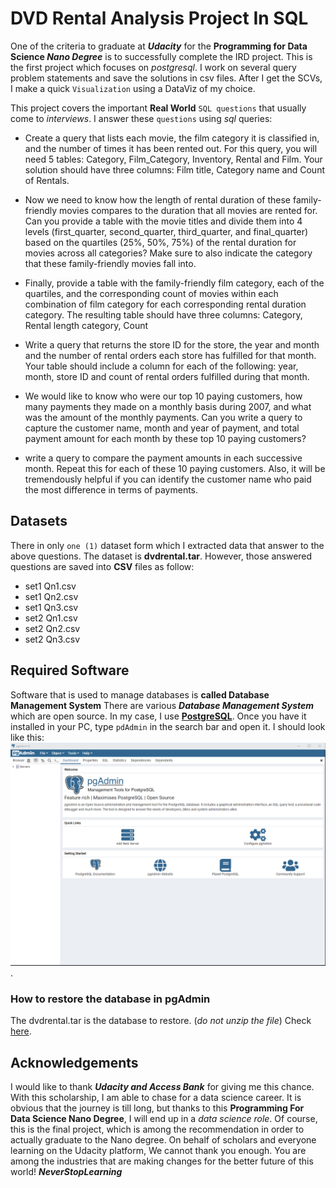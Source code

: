 # DVD Rental Analysis Project In SQL

One of the criteria to graduate  at ***Udacity*** for the **Programming for
Data Science _Nano Degree_** is to successfully complete the IRD project.
This is the first project which focuses on _postgresql_. I work on several query
problem statements and save the solutions in csv files. After I get the SCVs,
I make a quick `Visualization` using a DataViz of my choice.

This project covers the important **Real World** `SQL questions` that usually
come to _interviews_.
I answer these `questions` using *sql* queries:

- Create a query that lists each movie, the film category it is classified in, and
the number of times it has been rented out. For this query, you will need 5 tables:
Category, Film_Category, Inventory, Rental and Film. Your solution should have three columns:
Film title, Category name and Count of Rentals.

- Now we need to know how the length of rental duration of these family-friendly
movies compares to the duration that all movies are rented for. Can you provide a table with
the movie titles and divide them into 4 levels (first_quarter, second_quarter,
third_quarter, and final_quarter) based on the quartiles (25%, 50%, 75%) of the rental
duration for movies across all categories? Make sure to also indicate the
category that these family-friendly movies fall into.

- Finally, provide a table with the family-friendly film category, each of the
quartiles, and the corresponding count of movies within each combination of film
category for each corresponding rental duration category. The resulting table
should have three columns: Category, Rental length category, Count

- Write a query that returns the store ID for the store, the year and month and
the number of rental orders each store has fulfilled for that month. Your table
should include a column for each of the following: year, month, store ID and
count of rental orders fulfilled during that month.

- We would like to know who were our top 10 paying customers, how many payments
they made on a monthly basis during 2007, and what was the amount of the monthly
payments. Can you write a query to capture the customer name, month and year of
payment, and total payment amount for each month by these top 10 paying customers?

- write a query to compare the payment amounts in each successive month.
Repeat this for each of these 10 paying customers. Also, it will be tremendously
helpful if you can identify the customer name who paid the most difference in terms
of payments.

## Datasets

There in only `one (1)` dataset form which I extracted data that answer to the above
questions. The dataset is **dvdrental.tar**.
However, those answered questions are saved into __CSV__ files as follow:
- set1 Qn1.csv
- set1 Qn2.csv
- set1 Qn3.csv
- set2 Qn1.csv
- set2 Qn2.csv
- set2 Qn3.csv

## Required Software

Software that is used to manage databases is **called Database Management System**
There are various **_Database Management System_** which are open source. In my case,
I use [**PostgreSQL**](https://www.postgresql.org/?msclkid=3848f428c97c11ecbb8d9f18983f2d43).
Once you have it installed in your PC, type `pdAdmin` in the search bar and open it.
I should look like this:
![pdAdmin image](img/pgAdmin_snapshot.PNG).
### How to restore the database in pgAdmin
The dvdrental.tar is the database to restore. (*do not unzip the file*)
Check [here](https://www.geeksforgeeks.org/postgresql-restore-database/?msclkid=03ebd8a8c97f11ec968a8b251b023c27).

## Acknowledgements

I would like to thank **_Udacity and Access Bank_** for giving me this chance. With this scholarship,
I am able to chase for a data science career. It is obvious that the journey is till long,
but thanks to this __Programming For Data Science Nano Degree__, I will end up in
a *data science role*.
Of course, this is the final project, which is among the recommendation in order
to actually graduate to the Nano degree. On behalf of scholars and everyone learning
on the Udacity platform, We cannot thank you enough. You are among the industries
that are making changes for the better future of this world!
                               **_NeverStopLearning_**
